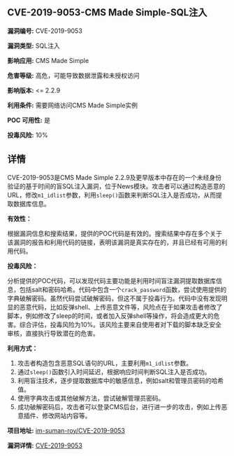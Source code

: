 ## CVE-2019-9053-CMS Made Simple-SQL注入

**漏洞编号:** CVE-2019-9053

**漏洞类型:** SQL注入

**影响应用:** CMS Made Simple

**危害等级:** 高危，可能导致数据泄露和未授权访问

**影响版本:** <= 2.2.9

**利用条件:** 需要网络访问CMS Made Simple实例

**POC 可用性:** 是

**投毒风险:** 10%

## 详情

CVE-2019-9053是CMS Made Simple 2.2.9及更早版本中存在的一个未经身份验证的基于时间的盲SQL注入漏洞，位于News模块。攻击者可以通过构造恶意的URL，修改`m1_idlist`参数，利用`sleep()`函数来判断SQL注入是否成功，从而提取数据库信息。 

**有效性：**

根据漏洞信息和搜索结果，提供的POC代码是有效的。搜索结果中存在多个关于该漏洞的报告和利用代码的链接，表明该漏洞是真实存在的，并且已经有可用的利用代码。

**投毒风险：**

分析提供的POC代码，可以发现代码主要功能是利用时间盲注漏洞提取数据库信息，包括salt和密码哈希。代码中包含一个`crack_password`函数，尝试使用提供的字典破解密码。虽然代码尝试破解密码，但这不属于投毒行为。代码中没有发现明显的恶意代码，比如反弹shell、上传恶意文件等，风险点在于如果攻击者修改了脚本，例如修改了sleep的时间，或者加入反弹shell等操作，将会造成更大的危害。综合评估，投毒风险为10%。该风险主要来自使用者对下载的脚本缺乏安全审核，直接执行导致潜在的危害。

**利用方式：**

1.  攻击者构造包含恶意SQL语句的URL，主要利用`m1_idlist`参数。
2.  通过`sleep()`函数引入时间延迟，根据响应时间判断SQL注入是否成功。
3.  利用盲注技术，逐步提取数据库中的敏感信息，例如salt和管理员密码的哈希值。
4.  使用字典攻击或其他破解方法，尝试破解管理员密码。
5.  成功破解密码后，攻击者可以登录CMS后台，进行进一步的攻击，例如上传恶意插件、修改网站内容等。

**项目地址:** [im-suman-roy/CVE-2019-9053](https://github.com/im-suman-roy/CVE-2019-9053)

**漏洞详情:** [CVE-2019-9053](https://nvd.nist.gov/vuln/detail/CVE-2019-9053)